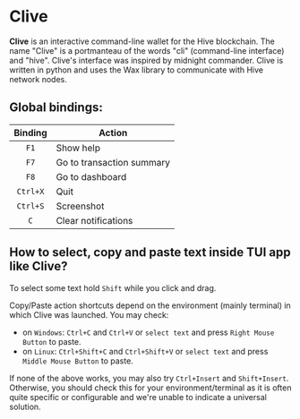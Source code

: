 # Clive

**Clive** is an interactive command-line wallet for the Hive blockchain. The name "Clive" is a portmanteau of the words "cli" (command-line interface) and "hive". Clive's interface was inspired by midnight commander. Clive is written in python and uses the Wax library to communicate with Hive network nodes.

## Global bindings:

| Binding  | Action                    |
|:--------:|---------------------------|
|   `F1`   | Show help                 |
|   `F7`   | Go to transaction summary |
|   `F8`   | Go to dashboard           |
| `Ctrl+X` | Quit                      |
| `Ctrl+S` | Screenshot                |
|   `C`    | Clear notifications       |


## How to select, copy and paste text inside TUI app like Clive?

To select some text hold `Shift` while you click and drag.

Copy/Paste action shortcuts depend on the environment (mainly terminal) in which Clive was launched. You may check:
* on `Windows`: `Ctrl+C` and `Ctrl+V` or `select text` and press `Right Mouse Button` to paste.
* on `Linux`: `Ctrl+Shift+C` and `Ctrl+Shift+V` or `select text` and press `Middle Mouse Button` to paste.

If none of the above works, you may also try `Ctrl+Insert` and `Shift+Insert`. \
Otherwise, you should check this for your environment/terminal as it is often quite specific or configurable and we're unable to indicate a universal solution.
